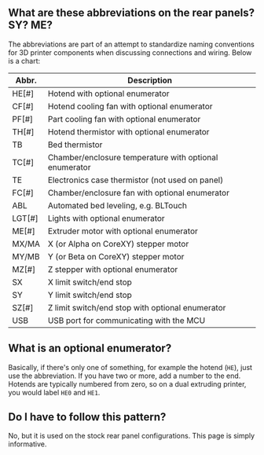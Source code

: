 ## What are these abbreviations on the rear panels? SY? ME?

The abbreviations are part of an attempt to standardize naming conventions for 3D printer components when discussing connections and wiring. Below is a chart:

| Abbr.  | Description                                             |
|--------|---------------------------------------------------------|
| HE[#]  | Hotend with optional enumerator                         |
| CF[#]  | Hotend cooling fan with optional enumerator             |
| PF[#]  | Part cooling fan with optional enumerator               |
| TH[#]  | Hotend thermistor with optional enumerator              |
| TB     | Bed thermistor                                          |
| TC[#]  | Chamber/enclosure temperature with optional enumerator  |
| TE     | Electronics case thermistor (not used on panel)         |
| FC[#]  | Chamber/enclosure fan with optional enumerator          |
| ABL    | Automated bed leveling, e.g. BLTouch                    |
| LGT[#] | Lights with optional enumerator                         |
| ME[#]  | Extruder motor with optional enumerator                 |
| MX/MA  | X (or Alpha on CoreXY) stepper motor                    |
| MY/MB  | Y (or Beta on CoreXY) stepper motor                     |
| MZ[#]  | Z stepper with optional enumerator                      |
| SX     | X limit switch/end stop                                 |
| SY     | Y limit switch/end stop                                 |
| SZ[#]  | Z limit switch/end stop with optional enumerator        |
| USB    | USB port for communicating with the MCU                 |

## What is an optional enumerator?

Basically, if there's only one of something, for example the hotend (`HE`), just use the abbreviation. If you have two or more, add a number to the end. Hotends are typically numbered from zero, so on a dual extruding printer, you would label `HE0` and `HE1`.

## Do I have to follow this pattern?

No, but it is used on the stock rear panel configurations. This page is simply informative.
